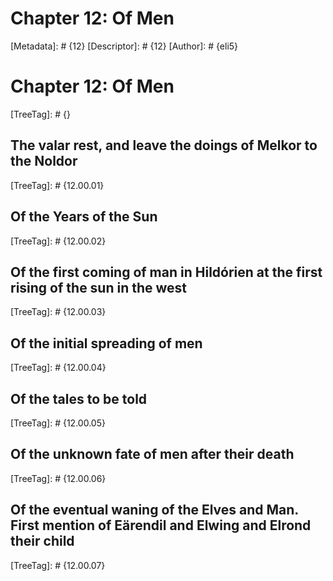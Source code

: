 # Chapter 12: Of Men
[Metadata]: # {12}
[Descriptor]: # {12}
[Author]: # {eli5}
# Chapter 12: Of Men
[TreeTag]: # {}
## The valar rest, and leave the doings of Melkor to the Noldor
[TreeTag]: # {12.00.01}
## Of the Years of the Sun
[TreeTag]: # {12.00.02}
## Of the first coming of man in Hildórien at the first rising of the sun in the west
[TreeTag]: # {12.00.03}
## Of the initial spreading of men
[TreeTag]: # {12.00.04}
## Of the tales to be told
[TreeTag]: # {12.00.05}
## Of the unknown fate of men after their death
[TreeTag]: # {12.00.06}
## Of the eventual waning of the Elves and Man. First mention of Eärendil and Elwing and Elrond their child
[TreeTag]: # {12.00.07}
